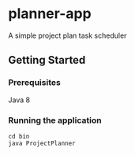 # planner-app
A simple project plan task scheduler

## Getting Started

### Prerequisites
Java 8

### Running the application
```
cd bin
java ProjectPlanner
```

